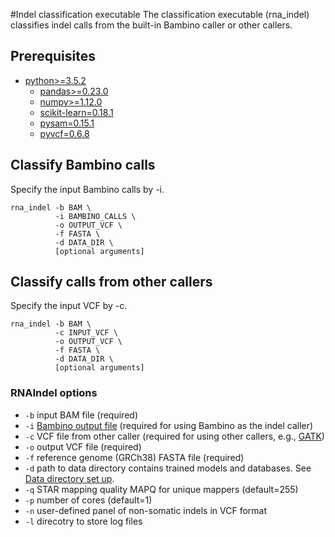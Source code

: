 #Indel classification executable 
The classification executable (rna_indel) classifies indel calls from the built-in Bambino caller or other callers.   

## Prerequisites
* [python>=3.5.2](https://www.python.org/downloads/)
    * [pandas>=0.23.0](https://pandas.pydata.org/)
    * [numpy>=1.12.0](https://www.scipy.org/scipylib/download.html)
    * [scikit-learn=0.18.1](http://scikit-learn.org/stable/install.html#)
    * [pysam=0.15.1](https://pysam.readthedocs.io/en/latest/index.html)
    * [pyvcf=0.6.8](https://pyvcf.readthedocs.io/en/latest/index.html)

## Classify Bambino calls
Specify the input Bambino calls by -i.
```
rna_indel -b BAM \
          -i BAMBINO_CALLS \
          -o OUTPUT_VCF \
          -f FASTA \
          -d DATA_DIR \
          [optional arguments]
```

## Classify calls from other callers
Specify the input VCF by -c.  
```
rna_indel -b BAM \
          -c INPUT_VCF \
          -o OUTPUT_VCF \
          -f FASTA \
          -d DATA_DIR \ 
          [optional arguments]
```

### RNAIndel options
* ```-b``` input BAM file (required)
* ```-i``` [Bambino output file](../Bambino) (required for using Bambino as the indel caller)
* ```-c``` VCF file from other caller (required for using other callers, e.g., [GATK](https://software.broadinstitute.org/gatk/))
* ```-o``` output VCF file (required)
* ```-f``` reference genome (GRCh38) FASTA file (required)
* ```-d``` path to data directory contains trained models and databases. See [Data directory set up](../README.md#data-directory-set-up). 
* ```-q``` STAR mapping quality MAPQ for unique mappers (default=255)
* ```-p``` number of cores (default=1)
* ```-n``` user-defined panel of non-somatic indels in VCF format
* ```-l``` direcotry to store log files

